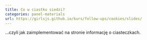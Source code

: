 ```yaml
---
title: Co w ciastku siedzi?
categories: panel-materials
url: https://girlsjs.github.io/kurs/follow-ups/cookies/slides/
---
```

…czyli jak zaimplementować na stronie informację o ciasteczkach.
